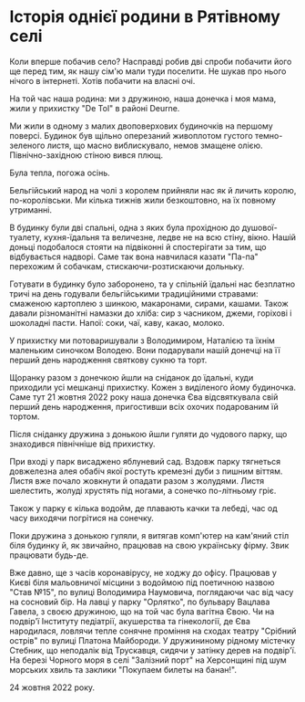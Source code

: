 # Історія однієї родини в Рятівному селі

Коли вперше побачив село? Насправді робив дві спроби побачити його ще перед тим, як нашу сім'ю мали туди поселити. Не шукав про нього нічого в інтернеті. Хотів побачити на власні очі.

На той час наша родина: ми з дружиною, наша донечка і моя мама, жили у прихистку "De Tol" в районі Deurne. 

Ми жили в одному з малих двоповерхових будиночків на першому поверсі. Будинок був щільно оперезаний живоплотом густого темно-зеленого листя, що масно виблискувало, немов змащене олією. Північно-західною стіною вився плющ.

Була тепла, погожа осінь. 

Бельгійський народ на чолі з королем прийняли нас як й личить королю, по-королівськи. Ми кілька тижнів жили безкоштовно, на їх повному утриманні.

В будинку були дві спальні, одна з яких була прохідною до душової-туалету, кухня-їдальня та величезне, ледве не на всю стіну, вікно. Нашій доньці подобалося стояти на підвіконні й спостерігати за тим, що відбувається надворі. Саме так вона навчилася казати "Па-па" перехожим й собачкам, стискаючи-розтискаючи дольньку.  

Готувати в будинку було заборонено, та у спільній їдальні нас безплатно тричі на день годували бельгійськими традиційними стравами: смаженою картоплею з шинкою, макаронами, сирами, кашами. Також давали різноманітні намазки до хліба: сир з часником, джеми, горіхові і шоколадні пасти. Напої: соки, чаї, каву, какао, молоко. 

У прихистку ми потоваришували з Володимиром, Наталією та їхнім маленьким синочком Володею. Вони подарували нашій донечці на її перший день народження святкову сукню та торт.

Щоранку разом з донечкою йшли на сніданок до їдальні, куди приходили усі мешканці прихистку. Кожен з виділеного йому будиночка. Саме тут 21 жовтня 2022 року наша донечка Єва відсвяткувала свій перший день народження, пригостивши всіх охочих подарованим їй тортом.

Після сніданку дружина з донькою йшли гуляти до чудового парку, що знаходився північніше від прихистку.

При вході у парк висаджено яблуневий сад. Вздовж парку тягнеться довжелезна алея обабіч якої ростуть кремезні дуби з пишним віттям. Листя вже почало жовкнути й опадати разом з жолудями. Листя шелестить, жолуді хрустять під ногами, а сонечко по-літньому гріє.   

Також у парку є кілька водойм, де плавають качки та лебеді, час од часу виходячи погрітися на сонечку.

Поки дружина з донькою гуляли, я витягав комп'ютер на кам'яний стіл біля будинку й, як звичайно, працював на свою українську фірму. Звик працювати будь-де. 

Вже давно, ще з часів коронавірусу, не ходжу до офісу. Працював у Києві біля мальовничої місцини з водоймою під поетичною назвою "Став №15", по вулиці Володимира Наумовича, поглядаючи час від часу на сосновий бір. На лавці у парку "Орлятко", по бульвару Вацлава Гавела, з своєю дружиною, що на той час була вагітна Євою. Чи на подвір'ї Інституту педіатрії, акушерства та гінекології, де Єва народилася, ловлячи тепле сонячне проміння на сходах театру "Срібний острів" по вулиці Платона Майбороди. У дружининому рідному містечку Стебник, що неподалік від Трускавця, сидячи у затінку дерев на подвір'ї. На березі Чорного моря в селі "Залізний порт" на Херсонщині під шум морських хвиль та заклики "Покупаем билеты на банан!".

24 жовтня 2022 року.